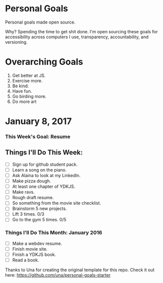 Personal Goals
==============

Personal goals made open source.

Why? Spending the time to get shit done. I'm open sourcing these goals for accessibility across computers I use, transparency, accountability, and versioning.

# Overarching Goals

1. Get better at JS.
2. Exercise more.
3. Be kind.
4. Have fun.
5. Go birding more.
6. Do more art

# January 8, 2017

### This Week's Goal: Resume

## Things I'll Do This Week:

- [ ] Sign up for github student pack.
- [ ] Learn a song on the piano.
- [ ] Ask Alaina to look at my LinkedIn.
- [ ] Make pizza dough.
- [ ] At least one chapter of YDKJS.
- [ ] Make ravs.
- [ ] Rough draft resume.
- [ ] So something from the movie site checklist.
- [ ] Brainstorm 5 new projects.
- [ ] Lift 3 times.  0/3
- [ ] Go to the gym 5 times. 0/5

### Things I'll Do This Month: January 2016

- [ ] Make a webdev resume.
- [ ] Finish movie site.
- [ ] Finish a YDKJS book.
- [ ] Read a book.

Thanks to Una for creating the original template for this repo. Check it out here: https://github.com/una/personal-goals-starter